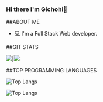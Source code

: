 ### Hi there I'm Gichohi👋

##ABOUT ME

-  💻 I'm a Full Stack Web developer.

##GIT STATS

<img src="https://github-readme-stats.vercel.app/api?username=Gichohi-Simon&&show_icons=true&count_private=true&theme=radical"/>|<img src="https://github-readme-streak-stats.herokuapp.com/?user=Gichohi-Simon&theme=radical"/>

##TOP PROGRAMMING LANGUAGES

![Top Langs](https://github-readme-stats.vercel.app/api/top-langs/?username=Gichohi-Simon&theme=radical$title_color=BE2DE2&text_color=fff)

![Top Langs](https://github-readme-stats.vercel.app/api/top-langs/?username=Gichohi-Simon)




<!--
**Gichohi-Simon/Gichohi-Simon** is a ✨ _special_ ✨ repository because its `README.md` (this file) appears on your GitHub profile.

Here are some ideas to get you started:

- 🔭 I’m currently working on ...
- 🌱 I’m currently learning ...
- 👯 I’m looking to collaborate on ...
- 🤔 I’m looking for help with ...
- 💬 Ask me about ...
- 📫 How to reach me: ...
- 😄 Pronouns: ...
- ⚡ Fun fact: ...
-->
